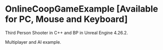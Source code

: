 # OnlineCoopGameExample [Available for PC, Mouse and Keyboard]
 
Third Person Shooter in C++ and BP in Unreal Engine 4.26.2.

Multiplayer and AI example.
